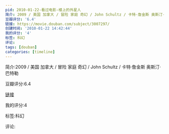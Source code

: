 ```yaml
---
pid: 2010-01-22-看过电影-楼上的外星人
简介: 2009 / 美国 加拿大 / 冒险 家庭 奇幻 / John Schultz / 卡特·詹金斯 奥斯汀·巴特勒
豆瓣评分: '6.4'
链接: https://movie.douban.com/subject/3007297/
创建时间: '2010-01-22 14:42:44'
我的评分: '4'
标签: 科幻
评论:
tags: [douban]
categories: [timeline]
---
```

简介:2009 / 美国 加拿大 / 冒险 家庭 奇幻 / John Schultz / 卡特·詹金斯 奥斯汀·巴特勒

豆瓣评分:6.4

[链接](https://movie.douban.com/subject/3007297/)

我的评分:4

标签:科幻

评论:

